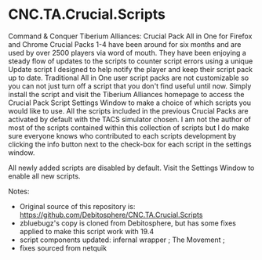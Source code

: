 # CNC.TA.Crucial.Scripts
Command & Conquer Tiberium Alliances: Crucial Pack All in One for Firefox and Chrome
Crucial Packs 1-4 have been around for six months and are used by over 2500 players via word of mouth. 
They have been enjoying a steady flow of updates to the scripts to counter script errors using a unique
Update script I designed to help notify the player and keep their script pack up to date.
Traditional All in One user script packs are not customizable so you can not just turn off a script that
you don't find useful until now. Simply install the script and visit the Tiberium Alliances homepage to
access the Crucial Pack Script Settings Window to make a choice of which scripts you would like to use.
All the scripts included in the previous Crucial Packs are activated by default with the TACS simulator 
chosen.
I am not the author of most of the scripts contained within this collection of scripts but I do make sure
everyone knows who contributed to each scripts development by clicking the info button next to the 
check-box for each script in the settings window.

All newly added scripts are disabled by default. Visit the Settings Window to enable all new scripts.

Notes: 
- Original source of this repository is: https://github.com/Debitosphere/CNC.TA.Crucial.Scripts
- zbluebugz's copy is cloned from Debitosphere, but has some fixes applied to make this script work with 19.4
- script components updated: infernal wrapper ; The Movement ;
- fixes sourced from netquik
